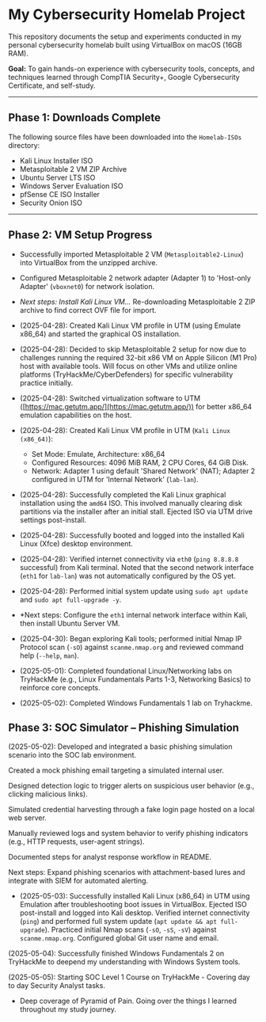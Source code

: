 # My Cybersecurity Homelab Project

This repository documents the setup and experiments conducted in my personal cybersecurity homelab built using VirtualBox on macOS (16GB RAM).

**Goal:** To gain hands-on experience with cybersecurity tools, concepts, and techniques learned through CompTIA Security+, Google Cybersecurity Certificate, and self-study.

---

## Phase 1: Downloads Complete

The following source files have been downloaded into the `Homelab-ISOs` directory:
* Kali Linux Installer ISO
* Metasploitable 2 VM ZIP Archive
* Ubuntu Server LTS ISO
* Windows Server Evaluation ISO
* pfSense CE ISO Installer
* Security Onion ISO

---

## Phase 2: VM Setup Progress

* Successfully imported Metasploitable 2 VM (`Metasploitable2-Linux`) into VirtualBox from the unzipped archive.
* Configured Metasploitable 2 network adapter (Adapter 1) to 'Host-only Adapter' (`vboxnet0`) for network isolation.
* *Next steps: Install Kali Linux VM...*
Re-downloading Metasploitable 2 ZIP archive to find correct OVF file for import.

* (2025-04-28): Created Kali Linux VM profile in UTM (using Emulate x86_64) and started the graphical OS installation.
* (2025-04-28): Decided to skip Metasploitable 2 setup for now due to challenges running the required 32-bit x86 VM on Apple Silicon (M1 Pro) host with available tools. Will focus on other VMs and utilize 
online platforms (TryHackMe/CyberDefenders) for specific vulnerability practice initially.
* (2025-04-28): Switched virtualization software to UTM ([https://mac.getutm.app/](https://mac.getutm.app/)) for better x86_64 emulation capabilities on the host.
* (2025-04-28): Created Kali Linux VM profile in UTM (`Kali Linux (x86_64)`):
    * Set Mode: Emulate, Architecture: x86_64
    * Configured Resources: 4096 MiB RAM, 2 CPU Cores, 64 GiB Disk.
    * Network: Adapter 1 using default 'Shared Network' (NAT); Adapter 2 configured in UTM for 'Internal Network' (`lab-lan`).
* (2025-04-28): Successfully completed the Kali Linux graphical installation using the `amd64` ISO. This involved manually clearing disk partitions via the installer after an initial stall. Ejected ISO via 
UTM drive settings post-install.
* (2025-04-28): Successfully booted and logged into the installed Kali Linux (Xfce) desktop environment.
* (2025-04-28): Verified internet connectivity via `eth0` (`ping 8.8.8.8` successful) from Kali terminal. Noted that the second network interface (`eth1` for `lab-lan`) was not automatically configured by the 
OS yet.
* (2025-04-28): Performed initial system update using `sudo apt update` and `sudo apt full-upgrade -y`.
* *Next steps: Configure the `eth1` internal network interface within Kali, then install Ubuntu Server VM.
* (2025-04-30): Began exploring Kali tools; performed initial Nmap IP Protocol scan (`-sO`) against `scanme.nmap.org` and reviewed command help (`--help`, `man`).
* (2025-05-01): Completed foundational Linux/Networking labs on TryHackMe (e.g., Linux Fundamentals Parts 1-3, Networking Basics) to reinforce core concepts.
* (2025-05-02): Completed Windows Fundamentals 1 lab on Tryhackme.

## Phase 3: SOC Simulator – Phishing Simulation
(2025-05-02): Developed and integrated a basic phishing simulation scenario into the SOC lab environment.

Created a mock phishing email targeting a simulated internal user.

Designed detection logic to trigger alerts on suspicious user behavior (e.g., clicking malicious links).

Simulated credential harvesting through a fake login page hosted on a local web server.

Manually reviewed logs and system behavior to verify phishing indicators (e.g., HTTP requests, user-agent strings).

Documented steps for analyst response workflow in README.

Next steps: Expand phishing scenarios with attachment-based lures and integrate with SIEM for automated alerting.

* (2025-05-03): Successfully installed Kali Linux (x86_64) in UTM using Emulation after troubleshooting boot issues in VirtualBox. Ejected ISO post-install and logged into Kali desktop. Verified internet 
connectivity (`ping`) and performed full system update (`apt update && apt full-upgrade`). Practiced initial Nmap scans (`-sO`, `-sS`, `-sV`) against `scanme.nmap.org`. Configured global Git user name and 
email.

(2025-05-04): Successfully finished Windows Fundamentals 2 on TryHackMe to deepend my understanding with Windows System tools. 

(2025-05-05): Starting SOC Level 1 Course on TryHackMe - Covering day to day Security Analyst tasks.

* Deep coverage of Pyramid of Pain. Going over the things I learned throughout my study journey. 
